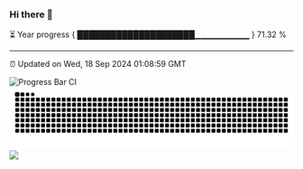 ### Hi there 👋

⏳ Year progress { █████████████████████▁▁▁▁▁▁▁▁▁ } 71.32 %

---

⏰ Updated on Wed, 18 Sep 2024 01:08:59 GMT

![Progress Bar CI](https://github.com/liununu/liununu/workflows/Progress%20Bar%20CI/badge.svg)![](https://raw.githubusercontent.com/L1cardo/L1cardo/main/assets/github-contribution-grid-snake.svg)![](https://raw.githubusercontent.com/seesaws/seesaws/main/assets/github-contribution-grid-snake.svg)
